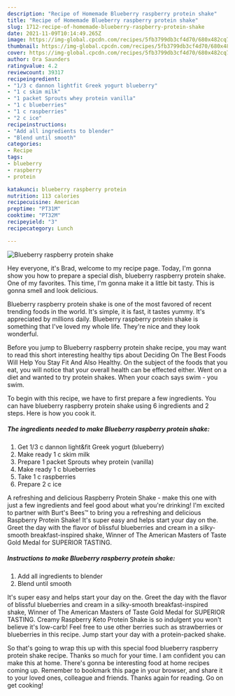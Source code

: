 ```yaml
---
description: "Recipe of Homemade Blueberry raspberry protein shake"
title: "Recipe of Homemade Blueberry raspberry protein shake"
slug: 1712-recipe-of-homemade-blueberry-raspberry-protein-shake
date: 2021-11-09T10:14:49.265Z
image: https://img-global.cpcdn.com/recipes/5fb3799db3cf4d70/680x482cq70/blueberry-raspberry-protein-shake-recipe-main-photo.jpg
thumbnail: https://img-global.cpcdn.com/recipes/5fb3799db3cf4d70/680x482cq70/blueberry-raspberry-protein-shake-recipe-main-photo.jpg
cover: https://img-global.cpcdn.com/recipes/5fb3799db3cf4d70/680x482cq70/blueberry-raspberry-protein-shake-recipe-main-photo.jpg
author: Ora Saunders
ratingvalue: 4.2
reviewcount: 39317
recipeingredient:
- "1/3 c dannon lightfit Greek yogurt blueberry"
- "1 c skim milk"
- "1 packet Sprouts whey protein vanilla"
- "1 c blueberries"
- "1 c raspberries"
- "2 c ice"
recipeinstructions:
- "Add all ingredients to blender"
- "Blend until smooth"
categories:
- Recipe
tags:
- blueberry
- raspberry
- protein

katakunci: blueberry raspberry protein 
nutrition: 113 calories
recipecuisine: American
preptime: "PT31M"
cooktime: "PT32M"
recipeyield: "3"
recipecategory: Lunch

---
```



![Blueberry raspberry protein shake](https://img-global.cpcdn.com/recipes/5fb3799db3cf4d70/680x482cq70/blueberry-raspberry-protein-shake-recipe-main-photo.jpg)

Hey everyone, it's Brad, welcome to my recipe page. Today, I'm gonna show you how to prepare a special dish, blueberry raspberry protein shake. One of my favorites. This time, I'm gonna make it a little bit tasty. This is gonna smell and look delicious.

Blueberry raspberry protein shake is one of the most favored of recent trending foods in the world. It's simple, it is fast, it tastes yummy. It's appreciated by millions daily. Blueberry raspberry protein shake is something that I've loved my whole life. They're nice and they look wonderful.

Before you jump to Blueberry raspberry protein shake recipe, you may want to read this short interesting healthy tips about Deciding On The Best Foods Will Help You Stay Fit And Also Healthy. On the subject of the foods that you eat, you will notice that your overall health can be effected either. Went on a diet and wanted to try protein shakes. When your coach says swim - you swim.


To begin with this recipe, we have to first prepare a few ingredients. You can have blueberry raspberry protein shake using 6 ingredients and 2 steps. Here is how you cook it.

<!--inarticleads1-->

##### The ingredients needed to make Blueberry raspberry protein shake:

1. Get 1/3 c dannon light&fit Greek yogurt (blueberry)
1. Make ready 1 c skim milk
1. Prepare 1 packet Sprouts whey protein (vanilla)
1. Make ready 1 c blueberries
1. Take 1 c raspberries
1. Prepare 2 c ice


A refreshing and delicious Raspberry Protein Shake - make this one with just a few ingredients and feel good about what you're drinking! I'm excited to partner with Burt's Bees™ to bring you a refreshing and delicious Raspberry Protein Shake! It's super easy and helps start your day on the. Greet the day with the flavor of blissful blueberries and cream in a silky-smooth breakfast-inspired shake, Winner of The American Masters of Taste Gold Medal for SUPERIOR TASTING. 

<!--inarticleads2-->

##### Instructions to make Blueberry raspberry protein shake:

1. Add all ingredients to blender
1. Blend until smooth


It's super easy and helps start your day on the. Greet the day with the flavor of blissful blueberries and cream in a silky-smooth breakfast-inspired shake, Winner of The American Masters of Taste Gold Medal for SUPERIOR TASTING. Creamy Raspberry Keto Protein Shake is so indulgent you won't believe it's low-carb! Feel free to use other berries such as strawberries or blueberries in this recipe. Jump start your day with a protein-packed shake. 

So that's going to wrap this up with this special food blueberry raspberry protein shake recipe. Thanks so much for your time. I am confident you can make this at home. There's gonna be interesting food at home recipes coming up. Remember to bookmark this page in your browser, and share it to your loved ones, colleague and friends. Thanks again for reading. Go on get cooking!
